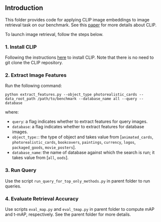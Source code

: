## Introduction

This folder provides code for applying CLIP image embeddings to image retrieval task on our benchmark. See this [paper](https://arxiv.org/pdf/2103.00020.pdf) for more details about CLIP.

To launch image retrieval, follow the steps below.

### 1. Install CLIP

Following the instructions [here](https://github.com/openai/CLIP) to install CLIP. Note that there is no need to git clone the CLIP repository.

### 2. Extract Image Features

Run the following command:
```
python extract_features.py --object_type photorealistic_cards --data_root_path /path/to/benchmark --database_name all --query --database
```
where:
- `query`: a flag indicates whether to extract features for query images. 
- `database`: a flag indicates whether to extract features for database images. 
- `object_type:`: the type of object and takes value from [`animated_cards`, `photorealistic_cards`, `bookcovers`, `paintings`, `currency`, `logos`, `packaged_goods`, `movie_posters`].
- `database_name`: the name of database against which the search is run; it takes value from [`all`, `oods`].

### 3. Run Query

Use the script `run_query_for_top_only_methods.py` in parent folder to run queries.

### 4. Evaluate Retrieval Accuracy

Use scripts `eval_map.py` and `eval_tmap.py` in parent folder to compute mAP and t-mAP, respectively. See the parent folder for more details.
